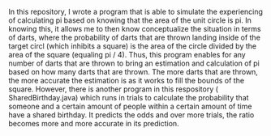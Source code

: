 In this repository, I wrote a program that is able to simulate the experiencing of calculating pi based on knowing that the area of the unit circle is pi. In knowing this, it allows me to then know conceptualize the situation in terms of darts, where the probability of darts that are thrown landing inside of the target circl (which inhibits a square) is the area of the circle divided by the area of the square (equaling pi / 4). Thus, this program enables for any number of darts that are thrown to bring an estimation and calculation of pi based on how many darts that are thrown. The more darts that are thrown, the more accurate the estimation is as it works to fill the bounds of the square. 
However, there is another program in this respository ( SharedBirthday.java) which runs in trials to calculate the probability that  someone and a certain amount of people within a certain amount of time have a shared birthday. It predicts the odds and over more trials, the ratio becomes more and more accurate in its prediction. 
